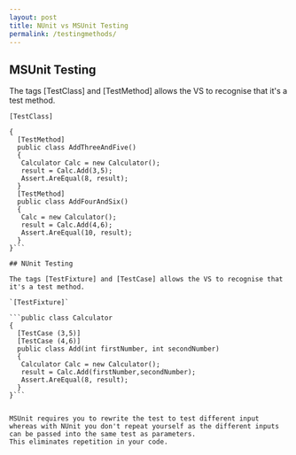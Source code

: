 ```yaml
---
layout: post
title: NUnit vs MSUnit Testing
permalink: /testingmethods/
---
```

## MSUnit Testing

 The tags [TestClass] and [TestMethod] allows the VS to recognise that it's a test method.

`[TestClass]`
```public class Calculator
{
  [TestMethod]
  public class AddThreeAndFive()
  {
   Calculator Calc = new Calculator();
   result = Calc.Add(3,5);
   Assert.AreEqual(8, result);
  }
  [TestMethod]
  public class AddFourAndSix()
  {
   Calc = new Calculator();
   result = Calc.Add(4,6);
   Assert.AreEqual(10, result);
  }
}```

## NUnit Testing

The tags [TestFixture] and [TestCase] allows the VS to recognise that it's a test method.

`[TestFixture]`

```public class Calculator
{
  [TestCase (3,5)]
  [TestCase (4,6)]
  public class Add(int firstNumber, int secondNumber)
  {
   Calculator Calc = new Calculator();
   result = Calc.Add(firstNumber,secondNumber);
   Assert.AreEqual(8, result);
  }
}```


MSUnit requires you to rewrite the test to test different input whereas with NUnit you don't repeat yourself as the different inputs can be passed into the same test as parameters.
This eliminates repetition in your code.
